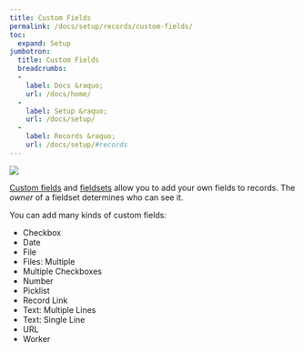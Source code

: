 ```yaml
---
title: Custom Fields
permalink: /docs/setup/records/custom-fields/
toc:
  expand: Setup
jumbotron:
  title: Custom Fields
  breadcrumbs:
  - 
    label: Docs &raquo;
    url: /docs/home/
  - 
    label: Setup &raquo;
    url: /docs/setup/
  - 
    label: Records &raquo;
    url: /docs/setup/#records
---
```


<div class="cerb-screenshot">
<img src="/assets/images/docs/setup/custom-fields.png" class="screenshot">
</div>

[Custom fields](/docs/custom-fields/) and [fieldsets](/docs/custom-fieldsets/) allow you to add your own fields to records.  The _owner_ of a fieldset determines who can see it.

You can add many kinds of custom fields:

- Checkbox
- Date
- File
- Files: Multiple
- Multiple Checkboxes
- Number
- Picklist
- Record Link
- Text: Multiple Lines
- Text: Single Line
- URL
- Worker
